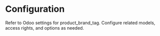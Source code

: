 # Configuration

Refer to Odoo settings for product_brand_tag. Configure related models, access rights, and options as needed.
